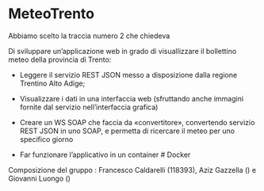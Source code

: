 # MeteoTrento
Abbiamo scelto la traccia numero 2 che chiedeva

Di sviluppare un’applicazione web in grado di visuallizzare il bollettino meteo della provincia di Trento:
- Leggere il servizio REST JSON messo a disposizione dalla regione Trentino Alto Adige;

- Visualizzare i dati in una interfaccia web (sfruttando anche immagini fornite dal servizio nell’interfaccia grafica)

- Creare un WS SOAP che faccia da «convertitore», convertendo servizio REST JSON in uno SOAP, e permetta di ricercare il meteo per uno specifico giorno

- Far funzionare l’applicativo in un container # Docker

Composizione del gruppo : Francesco Caldarelli (118393), Aziz Gazzella () e Giovanni Luongo ()

